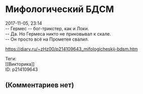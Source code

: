 Мифологический БДСМ
===================

  
2017-11-05, 23:14  
 -- Гермес -- бог-трикстер, как и Локи.   
 -- Да. Но Гермеса никто не приковывал к скале.   
 -- Он просто всё на Прометея свалил.   
  
<https://diary.ru/~zHz00/p214109643_mifologicheskij-bdsm.htm>  
  
Теги:  
[[Викторика]]  
ID: p214109643  


(Комментариев нет)
------------------